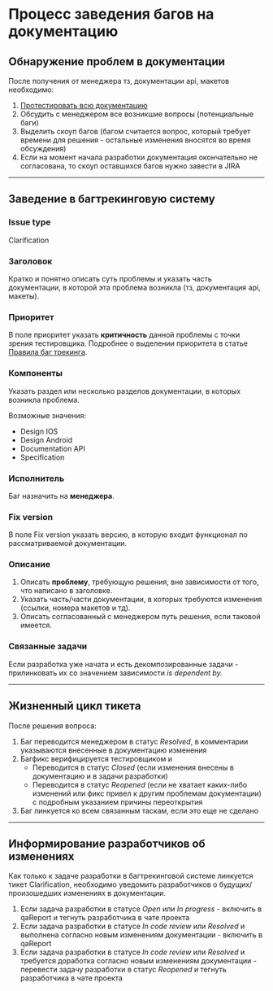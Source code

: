 # Процесс заведения багов на документацию

## Обнаружение проблем в документации

После получения от менеджера тз, документации api, макетов необходимо:

1. [Протестировать всю документацию](https://github.com/TouchInstinct/Styleguide/blob/master/qa/analyse.md)
2. Обсудить с менеджером все возникшие вопросы (потенциальные баги) 
3. Выделить скоуп багов (багом считается вопрос, который требует времени для решения - остальные изменения вносятся во время обсуждения)
4. Если на момент начала разработки документация окончательно не согласована, то скоуп оставшихся багов нужно завести в JIRA

---

## Заведение в багтрекинговую систему

### Issue type

Clarification

### Заголовок

Кратко и понятно описать суть проблемы и указать часть документации, в которой эта проблема возникла (тз, документация api, макеты).

### Приоритет

В поле приоритет указать **критичность** данной проблемы с точки зрения тестировщика. Подробнее о выделении приоритета в статье [Правила баг трекинга](https://github.com/TouchInstinct/Styleguide/blob/master/qa/bugtrackerRules.md).

### Компоненты

Указать раздел или несколько разделов документации, в которых возникла проблема.

Возможные значения:

- Design IOS
- Design Android
- Documentation API
- Specification

### Исполнитель

Баг назначить на **менеджера**.

### Fix version

В поле Fix version указать версию, в которую входит функционал по рассматриваемой документации.

### Описание

1. Описать **проблему**, требующую решения, вне зависимости от того, что написано в заголовке.
2. Указать часть/части документации, в которых требуются изменения (ссылки, номера макетов и тд).
3. Описать согласованный с менеджером путь решения, если таковой имеется.

### Связанные задачи

Если разработка уже начата и есть декомпозированные задачи - прилинковать их со значением зависимости *is dependent by.*

---

## Жизненный цикл тикета

После решения вопроса:

1. Баг переводится менеджером в статус *Resolved*, в комментарии указываются внесенные в документацию изменения
2. Багфикс верифицируется тестировщиком и
    - Переводится в статус *Closed* (если изменения внесены в документацию и в задачи разработки)
    - Переводится в статус *Reopened* (если не хватает каких-либо изменений или фикс привел к другим проблемам документации) с подробным указанием причины переоткрытия
3. Баг линкуется ко всем связанным таскам, если это еще не сделано

---

## Информирование разработчиков об изменениях

Как только к задаче разработки в багтрекинговой системе линкуется тикет Clarification, необходимо уведомить разработчиков о будущих/произошедших изменениях в документации.

1. Если задача разработки в статусе *Open* или *In progress -* включить в qaReport и тегнуть разработчика в чате проекта
2. Если задача разработки в статусе *In code review* или *Resolved* и выполнена согласно новым изменениям документации - включить в qaReport
3. Если задача разработки в статусе *In code review* или *Resolved* и требуется доработка согласно новым изменениям документации - перевести задачу разработки в статус *Reopened* и тегнуть разработчика в чате проекта
